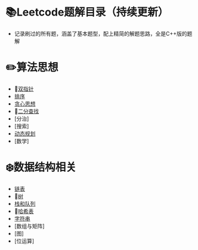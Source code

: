 :books:Leetcode题解目录（持续更新）
===============
* 记录刷过的所有题，涵盖了基本题型，配上精简的解题思路，全是C++版的题解

:pencil2:算法思想
==========
* :pushpin:[双指针](https://github.com/liuwentao1992/leetcode-note/blob/master/LeetCode/%E5%8F%8C%E6%8C%87%E9%92%88.md)
* [排序](https://github.com/liuwentao1992/Note/blob/master/%E6%8E%92%E5%BA%8F.md)
* [贪心思想](https://github.com/liuwentao1992/LeetCode-note/blob/master/LeetCode/%E8%B4%AA%E5%BF%83%E6%80%9D%E6%83%B3.md)
* :dizzy:[二分查找](https://github.com/liuwentao1992/leetcode-note/blob/master/LeetCode/%E4%BA%8C%E5%88%86%E6%B3%95.md)
* [分治]
* [搜索]
* [动态规划](https://github.com/liuwentao1992/Note/blob/master/%E5%8A%A8%E6%80%81%E8%A7%84%E5%88%92.md)
* [数学]

:snowflake:数据结构相关
=============
* [链表](https://github.com/liuwentao1992/Note/blob/master/%E9%93%BE%E8%A1%A8.md)
* :seedling:[树](https://github.com/liuwentao1992/leetcode-note/blob/master/LeetCode/%E6%A0%91.md)
* [栈和队列](https://github.com/liuwentao1992/Note/blob/master/%E6%A0%88%E5%92%8C%E9%98%9F%E5%88%97.md)
* :tada:[哈希表](https://github.com/liuwentao1992/leetcode-note/blob/master/LeetCode/%E5%93%88%E5%B8%8C%E8%A1%A8.md)
* [字符串](https://github.com/liuwentao1992/Note/blob/master/%E5%AD%97%E7%AC%A6%E4%B8%B2.md)
* [数组与矩阵]
* [图]
* [位运算]
